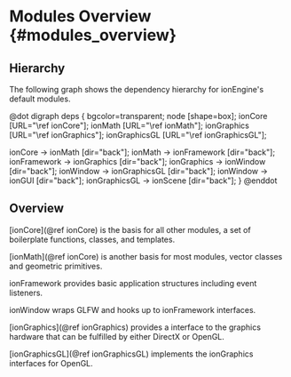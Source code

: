 
Modules Overview               {#modules_overview}
================

Hierarchy
---------

The following graph shows the dependency hierarchy for ionEngine's default modules.

@dot
digraph deps {
   bgcolor=transparent;
   node [shape=box];
   ionCore [URL="\ref ionCore"];
   ionMath [URL="\ref ionMath"];
   ionGraphics [URL="\ref ionGraphics"];
   ionGraphicsGL [URL="\ref ionGraphicsGL"];

   ionCore -> ionMath            [dir="back"];
   ionMath -> ionFramework       [dir="back"];
   ionFramework -> ionGraphics   [dir="back"];
   ionGraphics -> ionWindow      [dir="back"];
   ionWindow -> ionGraphicsGL    [dir="back"];
   ionWindow -> ionGUI           [dir="back"];
   ionGraphicsGL -> ionScene     [dir="back"];
}
@enddot


Overview
--------

[ionCore](@ref ionCore) is the basis for all other modules, a set of boilerplate functions, classes, and templates.

[ionMath](@ref ionCore) is another basis for most modules, vector classes and geometric primitives.

ionFramework provides basic application structures including event listeners.

ionWindow wraps GLFW and hooks up to ionFramework interfaces.

[ionGraphics](@ref ionGraphics) provides a interface to the graphics hardware that can be fulfilled by either DirectX or OpenGL.

[ionGraphicsGL](@ref ionGraphicsGL) implements the ionGraphics interfaces for OpenGL.
